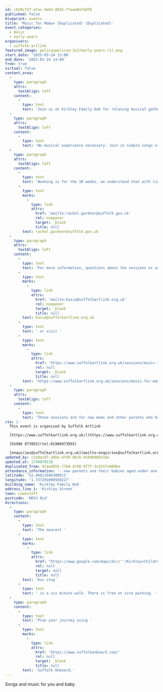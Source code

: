 ```yaml
---
id: c620cf27-afac-4eb3-8835-7faee0afb0f6
published: false
blueprint: events
title: 'Music for Mama+ (Duplicated) (Duplicated)'
event_categories:
  - music
  - early-years
organisers:
  - suffolk-artlink
featured_image: pelicanpelican-3x2/early-years-(1).png
start_date: '2025-03-24 13:00'
end_date: '2025-03-24 14:00'
free: true
virtual: false
content_area:
  -
    type: paragraph
    attrs:
      textAlign: left
    content:
      -
        type: text
        text: 'Join us at Kirkley Family Hub for relaxing musical gatherings. We are a new group welcoming those who are pregnant or have recently given birth with their babies up to the age of 1 who are not yet crawling. '
  -
    type: paragraph
    attrs:
      textAlign: left
    content:
      -
        type: text
        text: 'No musical experience necessary. Join in simple songs or listen with your baby.'
  -
    type: paragraph
    attrs:
      textAlign: left
    content:
      -
        type: text
        text: 'Booking is for the 10 weeks, we understand that with tiny babies it may be difficult to get to every session. To book call Kirkley Family Hub 01502 521 531 or email '
      -
        type: text
        marks:
          -
            type: link
            attrs:
              href: 'mailto:rachel.gardner@suffolk.gov.uk'
              rel: noopener
              target: _blank
              title: null
        text: rachel.gardner@suffolk.gov.uk
  -
    type: paragraph
    attrs:
      textAlign: left
    content:
      -
        type: text
        text: 'For more information, questions about the sessions or access requirements please email '
      -
        type: text
        marks:
          -
            type: link
            attrs:
              href: 'mailto:kasia@suffolkartlink.org.uk'
              rel: noopener
              target: _blank
              title: null
        text: kasia@suffolkartlink.org.uk
      -
        type: text
        text: ' or visit '
      -
        type: text
        marks:
          -
            type: link
            attrs:
              href: 'https://www.suffolkartlink.org.uk/sessions/music-for-mama/'
              rel: null
              target: _blank
              title: null
        text: 'https://www.suffolkartlink.org.uk/sessions/music-for-mama/'
  -
    type: paragraph
    attrs:
      textAlign: left
    content:
      -
        type: text
        text: 'These sessions are for new mums and other parents who have recently given birth with their babies up to the age of 1 who are not yet crawling.'
cta: |-
  This event is organised by Suffolk Artlink

  [https://www.suffolkartlink.org.uk/](https://www.suffolkartlink.org.uk/) 

  [01986 873955](tel:01986873955)

  [enquiries@suffolkartlink.org.uk](mailto:enquiries@suffolkartlink.org.uk)
updated_by: c2a9acd7-26be-4f49-89cb-918d0960210a
updated_at: 1740070210
duplicated_from: 9caad855-77b0-4798-9f7f-3cd15fa989be
attendance_information: '- new parents and their babies aged under one year old'
latitude: '52.46621684380911'
longitude: '1.737291090560227'
building_name: 'Kirkley Family Hub'
address_line_1: 'Kirkley Street'
town: Lowestoft
postcode: 'NR33 0LU'
directions:
  -
    type: paragraph
    content:
      -
        type: text
        text: 'The nearest '
      -
        type: text
        marks:
          -
            type: link
            attrs:
              href: "https://www.google.com/maps/dir/''/Kirkley+Children's+Centre,+Kirkley+St,+Lowestoft+NR33+0LU/@52.4651379,1.7358011,17z/data=!3m1!4b1!4m14!4m13!1m5!1m1!1s0x47da1a4feb982229:0x9bb8eafc923702a1!2m2!1d1.73987!2d52.464638!1m5!1m1!1s0x47da1a4e243e21e9:0x42ea6650145b6d74!2m2!1d1.7372716!2d52.4660553!3e2?entry=ttu&g_ep=EgoyMDI1MDEyOC4wIKXMDSoASAFQAw%3D%3D"
              rel: null
              target: null
              title: null
        text: 'bus stop'
      -
        type: text
        text: ' is a six minute walk. There is free on site parking. '
  -
    type: paragraph
    content:
      -
        type: text
        text: 'Plan your journey using '
      -
        type: text
        marks:
          -
            type: link
            attrs:
              href: 'https://www.suffolkonboard.com/'
              rel: null
              target: _blank
              title: null
        text: 'Suffolk Onboard.'
---
```

Songs and music for you and baby.